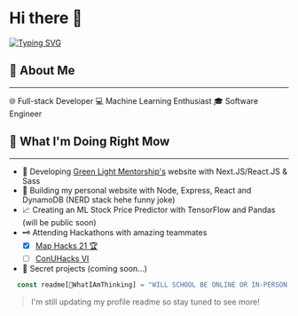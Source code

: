 # Hi there 👋

[![Typing SVG](https://readme-typing-svg.herokuapp.com?color=%2336BCF7&size=36&center=true&vCenter=true&width=500&height=60&lines=Glad+you're+here!+%F0%9F%91%8B;Checkout+my+GitHub+%F0%9F%94%AD)](https://git.io/typing-svg)

## 📖 About Me
---
🌐 Full-stack Developer
💻 Machine Learning Enthusiast
🎓 Software Engineer

## 📖 What I'm Doing Right Mow
---
- 🌱 Developing [Green Light Mentorship's](https://github.com/SaqifAbrar/glm-website-nextjs) website with Next.JS/React.JS & Sass
- 👤 Building my personal website with Node, Express, React and DynamoDB (NERD stack hehe funny joke)
- 📈 Creating an ML Stock Price Predictor with TensorFlow and Pandas (will be public soon)
- 🗝️ Attending Hackathons with amazing teammates
  - [X] [Map Hacks 21 🏆](https://devpost.com/software/project-lowkey)
  - [ ] [ConUHacks VI](https://conuhacks.io/)

- 🤫 Secret projects (coming soon...)

```javascript 
  const readme[🤔WhatIAmThinking] = "WILL SCHOOL BE ONLINE OR IN-PERSON ???";
```

> I'm still updating my profile readme so stay tuned to see more!

<!--
**SaqifAbrar/SaqifAbrar** is a ✨ _special_ ✨ repository because its `README.md` (this file) appears on your GitHub profile.

Here are some ideas to get you started:

- 🔭 I’m currently working on ...
- 🌱 I’m currently learning ...
- 👯 I’m looking to collaborate on ...
- 🤔 I’m looking for help with ...
- 💬 Ask me about ...
- 📫 How to reach me: ...
- 😄 Pronouns: ...
- ⚡ Fun fact: ...
-->
